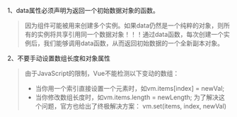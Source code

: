 1、data属性必须声明为返回一个初始数据对象的函数。
> 因为组件可能被用来创建多个实例。如果data仍然是一个纯粹的对象，则所有的实例将共享引用同一个数据对象！！！通过data函数，每次创建一个实例后，我们能够调用data函数，从而返回初始数据的一个全新副本对象。

2、不要手动设置数组长度和对象属性
> 由于JavaScript的限制，Vue不能检测以下变动的数组：
> - 当你用一个索引直接设置一个元素时，如vm.items[index] = newVal;
> - 当你修改数组长度时，如vm.items.length = newLength;
> 为了解决这个问题，官方也给出了终极解决方案：
> vm.set(items, index, newVal) 

